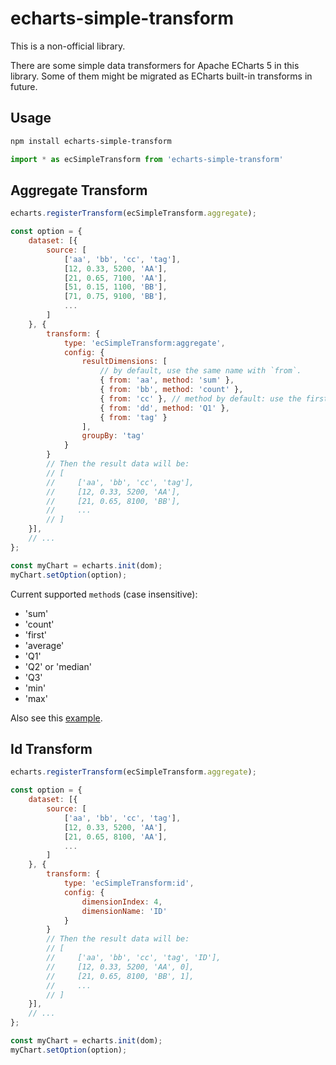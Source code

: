 # echarts-simple-transform

This is a non-official library.

There are some simple data transformers for Apache ECharts 5 in this library. Some of them might be migrated as ECharts built-in transforms in future.

## Usage

```bash
npm install echarts-simple-transform
```

```js
import * as ecSimpleTransform from 'echarts-simple-transform'
```

## Aggregate Transform
```js
echarts.registerTransform(ecSimpleTransform.aggregate);

const option = {
    dataset: [{
        source: [
            ['aa', 'bb', 'cc', 'tag'],
            [12, 0.33, 5200, 'AA'],
            [21, 0.65, 7100, 'AA'],
            [51, 0.15, 1100, 'BB'],
            [71, 0.75, 9100, 'BB'],
            ...
        ]
    }, {
        transform: {
            type: 'ecSimpleTransform:aggregate',
            config: {
                resultDimensions: [
                    // by default, use the same name with `from`.
                    { from: 'aa', method: 'sum' },
                    { from: 'bb', method: 'count' },
                    { from: 'cc' }, // method by default: use the first value.
                    { from: 'dd', method: 'Q1' },
                    { from: 'tag' }
                ],
                groupBy: 'tag'
            }
        }
        // Then the result data will be:
        // [
        //     ['aa', 'bb', 'cc', 'tag'],
        //     [12, 0.33, 5200, 'AA'],
        //     [21, 0.65, 8100, 'BB'],
        //     ...
        // ]
    }],
    // ...
};

const myChart = echarts.init(dom);
myChart.setOption(option);
```


Current supported `method`s (case insensitive):
+ 'sum'
+ 'count'
+ 'first'
+ 'average'
+ 'Q1'
+ 'Q2' or 'median'
+ 'Q3'
+ 'min'
+ 'max'

Also see this [example](https://echarts.apache.org/examples/en/editor.html?c=data-transform-aggregate).


## Id Transform

```js
echarts.registerTransform(ecSimpleTransform.aggregate);

const option = {
    dataset: [{
        source: [
            ['aa', 'bb', 'cc', 'tag'],
            [12, 0.33, 5200, 'AA'],
            [21, 0.65, 8100, 'AA'],
            ...
        ]
    }, {
        transform: {
            type: 'ecSimpleTransform:id',
            config: {
                dimensionIndex: 4,
                dimensionName: 'ID'
            }
        }
        // Then the result data will be:
        // [
        //     ['aa', 'bb', 'cc', 'tag', 'ID'],
        //     [12, 0.33, 5200, 'AA', 0],
        //     [21, 0.65, 8100, 'BB', 1],
        //     ...
        // ]
    }],
    // ...
};

const myChart = echarts.init(dom);
myChart.setOption(option);
```
